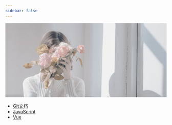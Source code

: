 ```yaml
---
sidebar: false
---
```


![dev](../.vuepress/public/dev.png)

- [Git文档](git/README.md)  
- [JavaScript](JS/README.md)
- [Vue](VUE/README.md)
